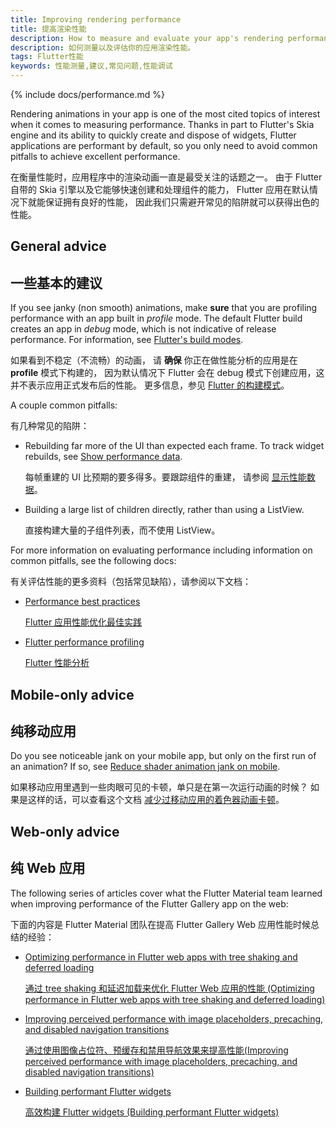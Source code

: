 ```yaml
---
title: Improving rendering performance
title: 提高渲染性能
description: How to measure and evaluate your app's rendering performance.
description: 如何测量以及评估你的应用渲染性能。
tags: Flutter性能
keywords: 性能测量,建议,常见问题,性能调试
---
```


{% include docs/performance.md %}

Rendering animations in your app is one of the most cited
topics of interest when it comes to measuring performance.
Thanks in part to Flutter's Skia engine and its ability
to quickly create and dispose of widgets,
Flutter applications are performant by default,
so you only need to avoid common pitfalls to achieve
excellent performance.

在衡量性能时，应用程序中的渲染动画一直是最受关注的话题之一。
由于 Flutter 自带的 Skia 引擎以及它能够快速创建和处理组件的能力，
Flutter 应用在默认情况下就能保证拥有良好的性能，
因此我们只需避开常见的陷阱就可以获得出色的性能。

## General advice

## 一些基本的建议

If you see janky (non smooth) animations, make
**sure** that you are profiling performance with an
app built in _profile_ mode.
The default Flutter build creates an app in _debug_ mode,
which is not indicative of release performance.
For information,
see [Flutter's build modes][].

如果看到不稳定（不流畅）的动画，
请 **确保** 你正在做性能分析的应用是在 **profile** 模式下构建的，
因为默认情况下 Flutter 会在 debug 模式下创建应用，这并不表示应用正式发布后的性能。
更多信息，参见 [Flutter 的构建模式][Flutter's build modes]。

A couple common pitfalls:

有几种常见的陷阱：

* Rebuilding far more of the UI than expected each frame.
  To track widget rebuilds, see [Show performance data][].
  
  每帧重建的 UI 比预期的要多得多。要跟踪组件的重建，
  请参阅 [显示性能数据][Show performance data]。
  
* Building a large list of children directly, rather than
  using a ListView.
  
  直接构建大量的子组件列表，而不使用 ListView。

For more information on evaluating performance
including information on common pitfalls,
see the following docs:

有关评估性能的更多资料（包括常见缺陷），请参阅以下文档：

* [Performance best practices][]

  [Flutter 应用性能优化最佳实践][Performance best practices]

* [Flutter performance profiling][]

  [Flutter 性能分析][Flutter performance profiling]

## Mobile-only advice

## 纯移动应用

Do you see noticeable jank on your mobile app, but only on
the first run of an animation? If so, see
[Reduce shader animation jank on mobile][].

如果移动应用里遇到一些肉眼可见的卡顿，单只是在第一次运行动画的时候？
如果是这样的话，可以查看这个文档
[减少过移动应用的着色器动画卡顿][Reduce shader animation jank on mobile]。

[Reduce shader animation jank on mobile]: {{site.url}}/perf/shader

## Web-only advice

## 纯 Web 应用

The following series of articles cover what the Flutter Material
team learned when improving performance of the Flutter Gallery
app on the web:

下面的内容是 Flutter Material 团队在提高
Flutter Gallery Web 应用性能时候总结的经验：

* [Optimizing performance in Flutter web apps with tree shaking and deferred loading][shaking]

  [通过 tree shaking 和延迟加载来优化 Flutter Web 应用的性能 (Optimizing performance in Flutter web apps with 
  tree shaking and deferred loading)][shaking]

* [Improving perceived performance with image placeholders, precaching, and disabled navigation transitions][images]

  [通过使用图像占位符、预缓存和禁用导航效果来提高性能(Improving perceived performance with image placeholders, precaching, and disabled navigation transitions)][images]
  
* [Building performant Flutter widgets][]

  [高效构建 Flutter widgets (Building performant Flutter widgets)][Building performant Flutter widgets]

[Building performant Flutter widgets]: {{site.flutter-medium}}/building-performant-flutter-widgets-3b2558aa08fa
[Flutter's build modes]: {{site.url}}/testing/build-modes
[Flutter performance profiling]: {{site.url}}/perf/ui-performance
[images]: {{site.flutter-medium}}/improving-perceived-performance-with-image-placeholders-precaching-and-disabled-navigation-6b3601087a2b
[Performance best practices]: {{site.url}}/perf/best-practices
[shaking]: {{site.flutter-medium}}/optimizing-performance-in-flutter-web-apps-with-tree-shaking-and-deferred-loading-535fbe3cd674
[Show performance data]: {{site.url}}/tools/android-studio#show-performance-data
